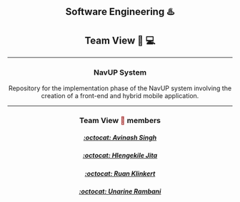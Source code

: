 ## <center>Software Engineering :hotsprings:</center>
## <center>Team View :calling: :computer:</center>
---
### <center><b>NavUP System</b>

<center>Repository for the implementation phase of the NavUP  system involving the creation of a front-end and hybrid mobile application.</center>
        
---


### <center>Team View <span style="color: brown">:eyes:</span> members
##### <center> <a href="https://avinashsingh786.github.io" target="_blank">[:octocat: Avinash Singh <br/>](https://avinashsingh786.github.io/) </a>

##### <center> [:octocat: Hlengekile Jita <br/> ](https://github.com/u14077893)

##### <center> [:octocat: Ruan Klinkert <br/> ](https://RuanKlinkert.github.io)

##### <center> [:octocat: Unarine Rambani <br/> ](https://github.com/u14004489)


